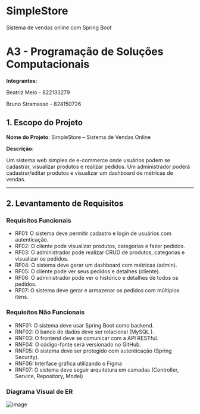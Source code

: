 # SimpleStore
Sistema de vendas online com Spring Boot

# A3 - Programação de Soluções Computacionais

**Integrantes:**

Beatriz Melo - 822133279

Bruno Stramasso - 824150726

## 1. **Escopo do Projeto**

**Nome do Projeto**: SimpleStore – Sistema de Vendas Online

**Descrição**:

Um sistema web simples de e-commerce onde usuários podem se cadastrar, visualizar produtos e realizar pedidos. Um administrador poderá cadastrar/editar produtos e visualizar um dashboard de métricas de vendas.

---

## 2. **Levantamento de Requisitos**

### Requisitos Funcionais

- RF01: O sistema deve permitir cadastro e login de usuários com autenticação.
- RF02: O cliente pode visualizar produtos, categorias e fazer pedidos.
- RF03: O administrador pode realizar CRUD de produtos, categorias e visualizar os pedidos.
- RF04: O sistema deve gerar um dashboard com métricas (admin).
- RF05: O cliente pode ver seus pedidos e detalhes (cliente).
- RF06: O administrador pode ver o histórico e detalhes de todos os pedidos.
- RF07: O sistema deve gerar e armazenar os pedidos com múltiplos itens.

### Requisitos Não Funcionais

- RNF01: O sistema deve usar Spring Boot como backend.
- RNF02: O banco de dados deve ser relacional (MySQL ).
- RNF03: O frontend deve se comunicar com a API RESTful.
- RNF04: O código-fonte será versionado no GitHub.
- RNF05: O sistema deve ser protegido com autenticação (Spring Security).
- RNF06: Interface gráfica utilizando o Figma
- RNF07:  O sistema deve seguir arquitetura em camadas (Controller, Service, Repository, Model)

### Diagrama Visual de ER
![image](https://github.com/user-attachments/assets/d628bec9-d04f-4dbc-9ed1-a5bfd53e1762)

